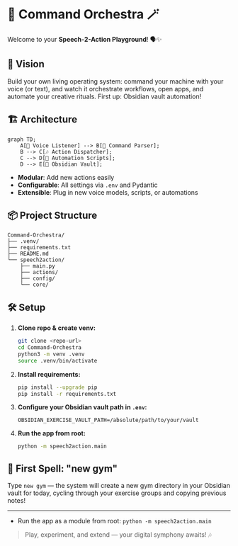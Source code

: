 # 🎻 Command Orchestra 🪄

Welcome to your **Speech-2-Action Playground**! 🗣️✨

## 🚀 Vision

Build your own living operating system: command your machine with your voice (or text), and watch it orchestrate workflows, open apps, and automate your creative rituals. First up: Obsidian vault automation!

## 🏗️ Architecture

```mermaid
graph TD;
    A[🎤 Voice Listener] --> B[🧠 Command Parser];
    B --> C[🎶 Action Dispatcher];
    C --> D[🔧 Automation Scripts];
    D --> E[📂 Obsidian Vault];
```

- **Modular**: Add new actions easily
- **Configurable**: All settings via `.env` and Pydantic
- **Extensible**: Plug in new voice models, scripts, or automations

## 📦 Project Structure

```text
Command-Orchestra/
├── .venv/
├── requirements.txt
├── README.md
└── speech2action/
    ├── main.py
    ├── actions/
    ├── config/
    └── core/
```

## 🛠️ Setup

1. **Clone repo & create venv:**
   ```bash
   git clone <repo-url>
   cd Command-Orchestra
   python3 -m venv .venv
   source .venv/bin/activate
   ```
2. **Install requirements:**
   ```bash
   pip install --upgrade pip
   pip install -r requirements.txt
   ```
3. **Configure your Obsidian vault path in `.env`:**
   ```env
   OBSIDIAN_EXERCISE_VAULT_PATH=/absolute/path/to/your/vault
   ```
4. **Run the app from root:**
   ```bash
   python -m speech2action.main
   ```

## 🧪 First Spell: "new gym"

Type `new gym` — the system will create a new gym directory in your Obsidian vault for today, cycling through your exercise groups and copying previous notes!

---

- Run the app as a module from root: `python -m speech2action.main`

> Play, experiment, and extend — your digital symphony awaits! 🎶

